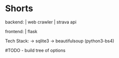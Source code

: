 # Shorts


backend:
	|	web crawler
	|	strava api


frontend:
	| flask

Tech Stack:
	-> sqlite3
	-> beautifulsoup (python3-bs4)

#TODO - build tree of options
